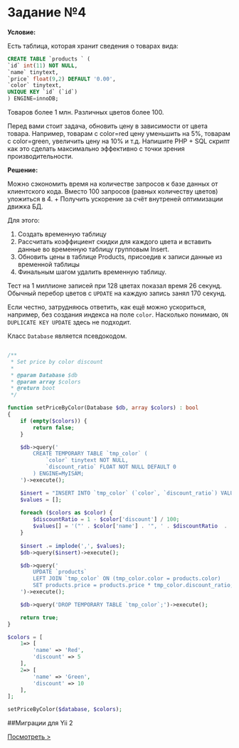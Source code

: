 # Задание №4

**Условие:** 

Есть таблица, которая хранит сведения о товарах вида:

```sql
CREATE TABLE `products ` (
`id` int(11) NOT NULL,
`name` tinytext,
`price` float(9,2) DEFAULT '0.00',
`color` tinytext,
UNIQUE KEY `id` (`id`)
) ENGINE=innoDB;
```

Товаров более 1 млн. Различных цветов более 100.

Перед вами стоит задача, обновить цену в зависимости от цвета товара. Например, товарам с color=red цену уменьшить на 5%, товарам с color=green, увеличить цену на 10% и т.д.
Напишите PHP + SQL скрипт как это сделать максимально эффективно с точки зрения производительности.

**Решение:**

Можно сэкономить время на количестве запросов к базе данных от клиентского кода. Вместо 100 запросов (равных количеству цветов) уложиться в 4. + Получить ускорение за счёт внутреней оптимизации движка БД.

Для этого:

1. Создать временную таблицу 
2. Рассчитать коэффициент скидки для каждого цвета и вставить данные во временную таблицу групповым Insert.
3. Обновить цены в таблице Products, присоедив к записи данные из временной таблицы
4. Финальным шагом удалить временную таблицу.

Тест на 1 миллионе записей при 128 цветах показал время 26 секунд. Обычный перебор цветов с `UPDATE` на каждую запись занял 170 секунд. 

Если честно, затрудняюсь ответить, как ещё можно ускориться, например, без создания индекса на поле `color`. Насколько понимаю, `ON DUPLICATE KEY UPDATE` здесь не подходит.

Класс `Database` является псевдокодом.

```php

/**
 * Set price by color discount
 *
 * @param Database $db
 * @param array $colors
 * @return boot
 */

function setPriceByColor(Database $db, array $colors) : bool
{
    if (empty($colors)) {
        return false;
    }

    $db->query('
        CREATE TEMPORARY TABLE `tmp_color` (
            `color` tinytext NOT NULL,
            `discount_ratio` FLOAT NOT NULL DEFAULT 0
        ) ENGINE=MyISAM;
    ')->execute();

    $insert = "INSERT INTO `tmp_color` (`color`, `discount_ratio`) VALUES";
    $values = [];
    
    foreach ($colors as $color) {
        $discountRatio = 1 - $color['discount'] / 100;
        $values[] = '("' . $color['name'] . '", ' . $discountRatio  . ')';
    }
    
    $insert .= implode(',', $values);
    $db->query($insert)->execute();

    $db->query('
        UPDATE `products`
        LEFT JOIN `tmp_color` ON (tmp_color.color = products.color)
        SET products.price = products.price * tmp_color.discount_ratio;
    ')->execute();

    $db->query('DROP TEMPORARY TABLE `tmp_color`;')->execute();

    return true;
}

$colors = [
    1=> [
        'name' => 'Red',
        'discount' => 5
    ],
    2=> [
        'name' => 'Green',
        'discount' => 10
    ],
];

setPriceByColor($database, $colors);

```

##Миграции для Yii 2


[Посмотреть >](https://gitlab.com/aik27/boxberry-test/task4/migration)
